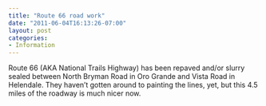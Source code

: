 ```yaml
---
title: "Route 66 road work"
date: "2011-06-04T16:13:26-07:00"
layout: post
categories:
- Information
---
```


Route 66 (AKA National Trails Highway) has been repaved and/or slurry sealed between North Bryman Road in Oro Grande and Vista Road in Helendale. They haven’t gotten around to painting the lines, yet, but this 4.5 miles of the roadway is much nicer now.